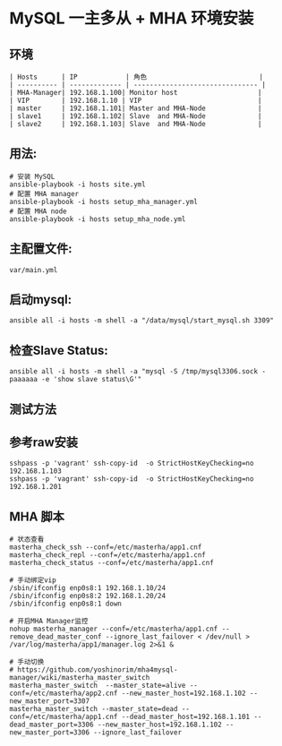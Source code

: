 # MySQL 一主多从 + MHA 环境安装

## 环境
```
| Hosts      | IP            | 角色                            |
| ---------- | ------------- | ------------------------------- |
| MHA-Manager| 192.168.1.100| Monitor host                    |
| VIP        | 192.168.1.10 | VIP                             |
| master     | 192.168.1.101| Master and MHA-Node             |
| slave1     | 192.168.1.102| Slave  and MHA-Node             |
| slave2     | 192.168.1.103| Slave  and MHA-Node             |
```
## 用法:

	# 安装 MySQL
	ansible-playbook -i hosts site.yml
	# 配置 MHA manager
	ansible-playbook -i hosts setup_mha_manager.yml
	# 配置 MHA node
	ansible-playbook -i hosts setup_mha_node.yml

## 主配置文件:

    var/main.yml

## 启动mysql:

	ansible all -i hosts -m shell -a "/data/mysql/start_mysql.sh 3309"

## 检查Slave Status:

	ansible all -i hosts -m shell -a "mysql -S /tmp/mysql3306.sock -paaaaaa -e 'show slave status\G'"

## 测试方法

## 参考raw安装

    sshpass -p 'vagrant' ssh-copy-id  -o StrictHostKeyChecking=no 192.168.1.103
    sshpass -p 'vagrant' ssh-copy-id  -o StrictHostKeyChecking=no 192.168.1.201

## MHA 脚本
```
# 状态查看
masterha_check_ssh --conf=/etc/masterha/app1.cnf
masterha_check_repl --conf=/etc/masterha/app1.cnf
masterha_check_status --conf=/etc/masterha/app1.cnf

# 手动绑定vip
/sbin/ifconfig enp0s8:1 192.168.1.10/24
/sbin/ifconfig enp0s8:2 192.168.1.20/24
/sbin/ifconfig enp0s8:1 down

# 开启MHA Manager监控
nohup masterha_manager --conf=/etc/masterha/app1.cnf --remove_dead_master_conf --ignore_last_failover < /dev/null > /var/log/masterha/app1/manager.log 2>&1 &

# 手动切换
# https://github.com/yoshinorim/mha4mysql-manager/wiki/masterha_master_switch
masterha_master_switch  --master_state=alive --conf=/etc/masterha/app2.cnf --new_master_host=192.168.1.102 --new_master_port=3307
masterha_master_switch --master_state=dead --conf=/etc/masterha/app1.cnf --dead_master_host=192.168.1.101 --dead_master_port=3306 --new_master_host=192.168.1.102 --new_master_port=3306 --ignore_last_failover

```

